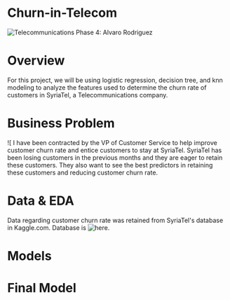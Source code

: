 # Churn-in-Telecom
![Telecommunications](https://encrypted-tbn0.gstatic.com/images?q=tbn:ANd9GcSuYnpLhQOEdyYKHPScIVzt8uVSVQIiixwXZA&usqp=CAU)
Phase 4: Alvaro Rodriguez

# Overview
For this project, we will be using logistic regression, decision tree, and knn modeling to analyze the features used to determine the churn rate of customers in SyriaTel, a Telecommunications company.

# Business Problem
![
I have been contracted by the VP of Customer Service to help improve customer churn rate and entice customers to stay at SyriaTel. SyriaTel has been losing customers in the previous months and they are eager to retain these customers. They also want to see the best predictors in retaining these customers and reducing customer churn rate.

# Data & EDA
Data regarding customer churn rate was retained from SyriaTel's database in Kaggle.com.
Database is ![here](https://www.kaggle.com/datasets/becksddf/churn-in-telecoms-dataset).

# Models

# Final Model
